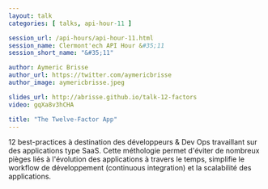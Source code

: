 ```yaml
---
layout: talk
categories: [ talks, api-hour-11 ]

session_url: /api-hours/api-hour-11.html
session_name: Clermont'ech API Hour &#35;11
session_short_name: "&#35;11"

author: Aymeric Brisse
author_url: https://twitter.com/aymericbrisse
author_image: aymericbrisse.jpeg

slides_url: http://abrisse.github.io/talk-12-factors
video: gqXa8v3hCHA

title: "The Twelve-Factor App"
---
```


12 best-practices à destination des développeurs & Dev Ops travaillant sur des
applications type SaaS. Cette méthologie permet d'éviter de nombreux pièges liés
à l'évolution des applications à travers le temps, simplifie le workflow de
développement (continuous integration) et la scalabilité des applications.
